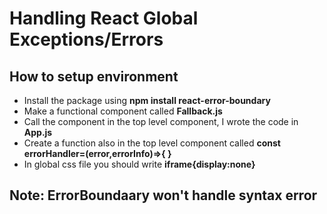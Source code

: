 # Handling React Global Exceptions/Errors

## How to setup environment
- Install the package using **npm install react-error-boundary**
- Make a functional component called **Fallback.js**
- Call the component **<ErrorBoundary FallbackComponent={Fallback} onError={errorHandler}>** in the top level component, I wrote the code in **App.js**
- Create a function also in the top level component called **const errorHandler=(error,errorInfo)=>{  }**
- In global css file you should write **iframe{display:none}**

## Note: ErrorBoundaary won't handle syntax error


